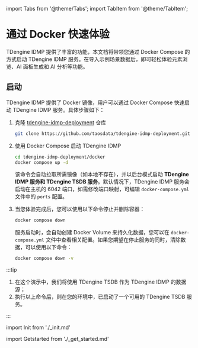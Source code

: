 import Tabs from '@theme/Tabs';
import TabItem from '@theme/TabItem';

# 通过 Docker 快速体验

TDengine IDMP 提供了丰富的功能，本文档将带领您通过 Docker Compose 的方式启动 TDengine IDMP 服务。在导入示例场景数据后，即可轻松体验元素浏览、AI 面板生成和 AI 分析等功能。

## 启动

TDengine IDMP 提供了 Docker 镜像，用户可以通过 Docker Compose 快速启动 TDengine IDMP 服务。具体步骤如下：

1. 克隆 [tdengine-idmp-deployment](https://github.com/taosdata/tdengine-idmp-deployment) 仓库

   ```bash
   git clone https://github.com/taosdata/tdengine-idmp-deployment.git
   ```

2. 使用 Docker Compose 启动 TDengine IDMP

   ```bash
   cd tdengine-idmp-deployment/docker
   docker compose up -d
   ```

   该命令会自动拉取所需镜像（如本地不存在），并以后台模式启动 **TDengine IDMP 服务和 TDengine TSDB 服务**。默认情况下，TDengine IDMP 服务会启动在主机的 6042 端口，如需修改端口映射，可编辑 `docker-compose.yml` 文件中的 `ports` 配置。

3. 当您体验完成后，您可以使用以下命令停止并删除容器：

   ```bash
   docker compose down
   ```

   服务启动时，会自动创建 Docker Volume 来持久化数据，您可以在 `docker-compose.yml` 文件中查看相关配置。如果您期望在停止服务的同时，清除数据，可以使用以下命令：

   ```bash
   docker compose down -v
   ```

:::tip

1. 在这个演示中，我们将使用 TDengine TSDB 作为 TDengine IDMP 的数据源；
1. 执行以上命令后，则在您的环境中，已启动了一个可用的 TDengine TSDB 服务。

:::

import Init from './_init.md'

<Init />

import Getstarted from './_get_started.md'

<Getstarted />